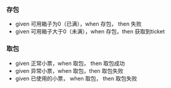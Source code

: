 ### 存包
- given 可用箱子为0（已满），when 存包， then 失败
- given 可用箱子大于0（未满），when 存包，then 获取到ticket

### 取包
- given 正常小票，when 取包， then 取包成功
- given 异常小票，when 取包，then 取包失败
- given 已使用的小票， when 取包， then 取包失败
